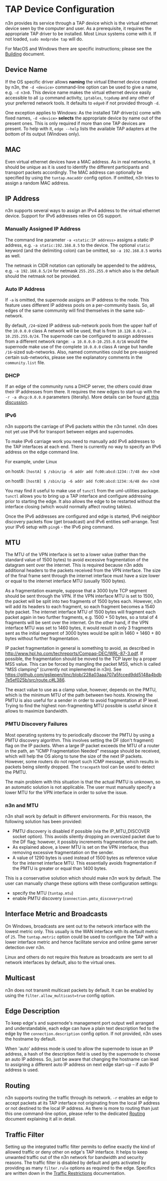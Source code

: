 # TAP Device Configuration

n3n provides its service through a TAP device which is the virtual ethernet device seen by the computer and user. As a prerequisite, it requires the appropriate TAP driver to be installed. Most Linux systems come with it. If not loaded, `sudo modprobe tap` will do.

For MacOS and Windows there are specific instructions; please see the [Building](./Building.md) document.

## Device Name

If the OS specific driver allows **naming** the virtual Ethernet device created by n3n, the `-d <device>` command-line option can be used to give a name, e.g. `-d n3n0`. This device name makes the virtual ethernet device easily accessible to all `ip` command activity, `iptables`, `tcpdump` and any other of your preferred network tools. It defaults to `edge0` if not provided through `-d`.

One exception applies to Windows: As the installed TAP driver(s) come with fixed names, `-d <device>` **selects** the appropriate device by name out of the present ones. This is only required if more than one TAP devices are present. To help with it, `edge --help` lists the available TAP adapters at the bottom of its output (Windows only).

## MAC

Even virtual ethernet devices have a MAC address. As in real networks, it
should be unique as it is used to identify the different participants and
transport packets accordingly. The MAC address can optionally be specified by
using the `tuntap.macaddr` config option. If omitted, n3n tries to assign a
random MAC address.

## IP Address

n3n supports several ways to assign an IPv4 address to the virtual ethernet device. Support for IPv6 addresses relies on OS support.

### Manually Assigned IP Address

The command line parameter `-a <static:IP address>` assigns a static IP address, e.g. `-a static:192.168.8.5` to the device. The optional `static` keyword (and the delimiting colon) can be omitted, so `-a 192.168.8.5` works as well.

The netmask in CIDR notation can optionally be appended to the address, e.g. `-a 192.168.8.5/24` for netmask `255.255.255.0` which also is the default should the netmask not be provided.

### Auto IP Address

If `-a` is omitted, the supernode assigns an IP address to the node. This feature uses different IP address pools on a per-community basis. So, all edges of the same community will find themselves in the same sub-network.

By default, `/24`-sized IP address sub-network pools from the upper half of the `10.0.0.0` class A network will be used, that is from `10.128.0.0/24` … `10.255.255.0/24`. The supernode can be configured to assign addresses from a different network range: `-a 10.0.0.0-10.255.0.0/16` would the supernode make use of the complete `10.0.0.0` class A range but handle `/16`-sized sub-networks. Also, named communities could be pre-assigned certain sub-networks, please see the explanatory comments in the `community.list` file.

### DHCP

If an edge of the community runs a DHCP server, the others could draw their IP addresses from there. It requires the new edges to start-up with the `-r -a dhcp:0.0.0.0` parameters (literally). More details can be found [at this discussion](https://github.com/ntop/n2n/issues/629).

### IPv6

n3n supports the carriage of IPv6 packets within the n3n tunnel. n3n does not
yet use IPv6 for transport between edges and supernodes.

To make IPv6 carriage work you need to manually add IPv6 addresses to the TAP
interfaces at each end. There is currently no way to specify an IPv6 address on
the edge command line.

For example, under Linux

on hostA:
`[hostA] $ /sbin/ip -6 addr add fc00:abcd:1234::7/48 dev n3n0`

on hostB:
`[hostB] $ /sbin/ip -6 addr add fc00:abcd:1234::6/48 dev n3n0`

You may find it useful to make use of `tunctl` from the uml-utilities
package. `tunctl` allows you to bring up a TAP interface and configure addressing
prior to starting the edge. It also allows the edge to be restarted without the
interface closing (which would normally affect routing tables).

Once the IPv6 addresses are configured and edge is started, IPv6 neighbor discovery
packets flow (get broadcast) and IPv6 entities self-arrange. Test your IPv6
setup with `ping6` - the IPv6 ping command.

## MTU

The MTU of the VPN interface is set to a lower value (rather than the standard
value of 1500 bytes) to avoid excessive fragmentation of the datagram sent over the internet.
This is required because n3n adds additional headers to the packets received from
the VPN interface. The size of the final frame sent through the internet interface
must have a size lower or equal to the internet interface MTU (usually 1500 bytes).

As a fragmentation example, suppose that a 3000 byte TCP segment should be sent through
the VPN. If the VPN interface MTU is set to 1500, the packet will be split into two
fragments of 1500 bytes each. However, n3n will add its headers to each fragment, so
each fragment becomes a 1540 byte packet. The internet interface MTU of 1500 bytes
will fragment each packet again in two further fragments, e.g. 1500 + 50 bytes, so a
total of 4 fragments will be sent over the internet. On the other hand, if the VPN interface
MTU was set to 1460 bytes, it would result in only 3 fragments sent as the initial segment of
3000 bytes would be split in 1460 + 1460 + 80 bytes without further fragmentation.

IP packet fragmentation in general is something to avoid, as described in
http://www.hpl.hp.com/techreports/Compaq-DEC/WRL-87-3.pdf. If possible,
the fragmentation should be moved to the TCP layer by a proper MSS value.
This can be forced by mangling the packet MSS, which is called "MSS clamping" (currently not
implemented in n3n). See https://github.com/gsliepen/tinc/blob/228a03aaa707a5fcced9dd5148a4bdb7e5ef025b/src/route.c#L386.

The exact value to use as a clamp value, however, depends on the PMTU, which is the minimum
MTU of the path between two hosts. Knowing the PMTU is also useful for a sender in order to
avoid fragmentation at IP level. Trying to find the highest non-fragmenting MTU possible is useful since it allows to
maximize bandwidth.

### PMTU Discovery Failures

Most operating systems try to periodically discover the PMTU by using a PMTU discovery algorithm.
This involves setting the DF (don't fragment) flag on the IP packets. When a large IP packet exceeds
the MTU of a router in the path, an "ICMP Fragmentation Needed" message should be received, which will
help the OS along to tune the size of the next IP packets. However, some routers do not report such ICMP message,
which results in packets being silently dropped. The `tracepath` tool can be used to detect the PMTU.

The main problem with this situation is that the actual PMTU is unknown, so an automatic
solution is not applicable. The user must manually specify a lower MTU for the VPN interface
in order to solve the issue.

### n3n and MTU

n3n shall work by default in different environments. For this reason, the following solution
has been provided:

- PMTU discovery is disabled if possible (via the IP_MTU_DISCOVER socket option). This avoids
  silently dropping an oversized packet due to the DF flag; however, it possibly increments fragmentation on the path.
- As explained above, a lower MTU is set on the VPN interface, thus removing excessive fragmentation on
  the sender.
- A value of 1290 bytes is used instead of 1500 bytes as reference value for the internet interface MTU.
  This essentially avoids fragmentation if the PMTU is greater or equal than 1400 bytes.

This is a conservative solution which should make n3n work by default. The user
can manually change these options with these configuration settings:
- specify the MTU (`tuntap.mtu`)
- enable PMTU discovery (`connection.pmtu_discovery=true`)

## Interface Metric and Broadcasts

On Windows, broadcasts are sent out to the network interface with the lowest
metric only. This usually is the WAN interface with its default metric of `25`.
The `tuntap.metric` option could be used to configure the TAP with a lower
interface metric and hence facilitate service and online game server detection
over n3n.

Linux and others do not require this feature as broadcasts are sent to all
network interfaces by default, also to the
virtual ones.

## Multicast

n3n does not transmit multicast packets by default. It can be enabled by
using the `filter.allow_multicast=true` config option.

## Edge Description

To keep edge's and supernode's management port output well arranged and
understandable, each edge can have a plain text description fed to the edge by
the `connection.description` config option. If not provided, n3n uses the
hostname by default.

When 'auto' address mode is used to allow the supernode to issue an IP address,
a hash of the description field is used by the supernode to choose an auto IP
address. So, just be aware that changing the hostname can lead to assigning a
different auto IP address on next edge start-up – if auto IP address is used.

## Routing

n3n supports routing the traffic through its network. `-r` enables an edge to accept packets at its TAP interface not originating from the local IP address or not destined to the local IP address. As there is more to routing than just this one command-line option, please refer to the dedicated [Routing](Routing.md) document
explaining it all in detail.

## Traffic Filter

Setting up the integrated traffic filter permits to define exactly the kind of
allowed traffic or deny other on edge's TAP interface. It helps to keep
unwanted traffic out of the n3n network for bandwidth and security reasons. The
traffic filter is disabled by default and gets activated by providing as many
`filter.rule` options as required to the edge. Specifics are written down in
the [Traffic Restrictions](TrafficRestricitons.md) documentation.
